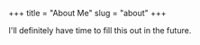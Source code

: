 +++
title = "About Me"
slug = "about"
+++

I'll definitely have time to fill this out in the future.

